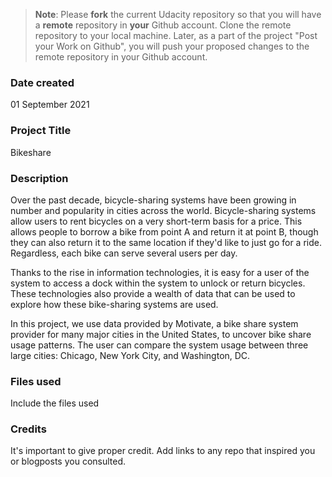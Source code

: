 >**Note**: Please **fork** the current Udacity repository so that you will have a **remote** repository in **your** Github account. Clone the remote repository to your local machine. Later, as a part of the project "Post your Work on Github", you will push your proposed changes to the remote repository in your Github account.

### Date created
01 September 2021

### Project Title
Bikeshare

### Description
Over the past decade, bicycle-sharing systems have been growing in number and popularity in cities across the world. Bicycle-sharing systems allow users to rent bicycles on a very short-term basis for a price. This allows people to borrow a bike from point A and return it at point B, though they can also return it to the same location if they'd like to just go for a ride. Regardless, each bike can serve several users per day.

Thanks to the rise in information technologies, it is easy for a user of the system to access a dock within the system to unlock or return bicycles. These technologies also provide a wealth of data that can be used to explore how these bike-sharing systems are used.

In this project, we use data provided by Motivate, a bike share system provider for many major cities in the United States, to uncover bike share usage patterns. The user can compare the system usage between three large cities: Chicago, New York City, and Washington, DC.

### Files used
Include the files used

### Credits
It's important to give proper credit. Add links to any repo that inspired you or blogposts you consulted.

